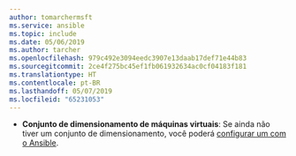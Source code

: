 ```yaml
---
author: tomarchermsft
ms.service: ansible
ms.topic: include
ms.date: 05/06/2019
ms.author: tarcher
ms.openlocfilehash: 979c492e3094eedc3907e13daab17def71e44b83
ms.sourcegitcommit: 2ce4f275bc45ef1fb061932634ac0cf04183f181
ms.translationtype: HT
ms.contentlocale: pt-BR
ms.lasthandoff: 05/07/2019
ms.locfileid: "65231053"
---
```

- **Conjunto de dimensionamento de máquinas virtuais**: Se ainda não tiver um conjunto de dimensionamento, você poderá [configurar um com o Ansible](../articles/ansible/ansible-create-configure-vmss.md).